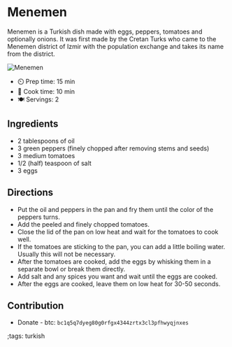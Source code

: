 # Menemen
Menemen is a Turkish dish made with eggs, peppers, tomatoes and optionally onions. It was first made by the Cretan Turks who came to the Menemen district of Izmir with the population exchange and takes its name from the district.

![Menemen](pix/menemen.webp)


- ⏲️ Prep time: 15 min
- 🍳 Cook time: 10 min
- 🍽️ Servings: 2

## Ingredients

- 2 tablespoons of oil
- 3 green peppers (finely chopped after removing stems and seeds)
- 3 medium tomatoes
- 1/2 (half) teaspoon of salt
- 3 eggs


## Directions

- Put the oil and peppers in the pan and fry them until the color of the peppers turns.
- Add the peeled and finely chopped tomatoes.
- Close the lid of the pan on low heat and wait for the tomatoes to cook well.
- If the tomatoes are sticking to the pan, you can add a little boiling water. Usually this will not be necessary.
- After the tomatoes are cooked, add the eggs by whisking them in a separate bowl or break them directly.
- Add salt and any spices you want and wait until the eggs are cooked.
- After the eggs are cooked, leave them on low heat for 30-50 seconds.
  

## Contribution

- Donate - btc: `bc1q5q7dyeg80g0rfgx4344zrtx3cl3pfhwyqjnxes`

;tags: turkish